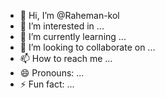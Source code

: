 - 👋 Hi, I’m @Raheman-kol
- 👀 I’m interested in ...
- 🌱 I’m currently learning ...
- 💞️ I’m looking to collaborate on ...
- 📫 How to reach me ...
- 😄 Pronouns: ...
- ⚡ Fun fact: ...

<!---
Raheman-kol/Raheman-kol is a ✨ special ✨ repository because its `README.md` (this file) appears on your GitHub profile.
You can click the Preview link to take a look at your changes.
--->
